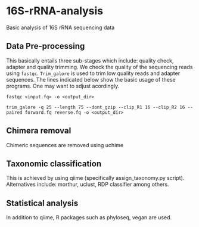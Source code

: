 # 16S-rRNA-analysis
Basic analysis of 16S rRNA sequencing data

## Data Pre-processing
This basically entails three sub-stages which include: quality check, adapter and quality trimming.
We check the quality of the sequencing reads using `fastqc`. `Trim_galore` is used to trim low quality reads and adapter sequences. The lines indicated below show the basic usage of these programs. One may want to sdjust acordingly.

```
fastqc <input.fq> -o <output_dir>
```

```
trim_galore -q 25 --length 75 --dont_gzip --clip_R1 16 --clip_R2 16 --paired forward.fq reverse.fq -o <output_dir>
```

## Chimera removal
Chimeric sequences are removed using uchime

## Taxonomic classification
This is achieved by using qiime (specifically assign_taxonomy.py script). Alternatives include: morthur, uclust, RDP classifier among others.

## Statistical analysis
In addition to qiime, R packages such as phyloseq, vegan are used.
